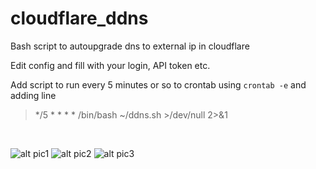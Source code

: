 # cloudflare_ddns
Bash script to autoupgrade dns to external ip in cloudflare

Edit config and fill with your login, API token etc.

Add script to run every 5 minutes or so to crontab using `crontab -e` and adding line
> */5 * * * * /bin/bash ~/ddns.sh >/dev/null 2>&1
<br>

![alt pic1](https://forum.aapanel.com/assets/files/2021-02-26/1614321795-190183-tmp.png)
![alt pic2](https://forum.aapanel.com/assets/files/2021-02-26/1614321840-241933-tmp1.png)
![alt pic3](https://forum.aapanel.com/assets/files/2021-02-26/1614321849-690607-tmp2.png)

